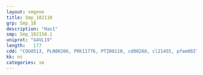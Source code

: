 ```yaml
---
layout: smgene
title: Smp_182110
grp: Smp_18
description: "Has1"
smp: Smp_182110.1
uniprot: "G4VL19"
length:   177
cdd: "COG0513, PLN00206, PRK11776, PTZ00110, cd00268, cl21455, pfam00270, smart00487"
kk: ns
categories: sm
---
```


